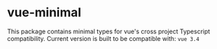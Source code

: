 # vue-minimal

This package contains minimal types for vue's cross project Typescript compatibility. Current version is built to be compatible with: `vue 3.4`